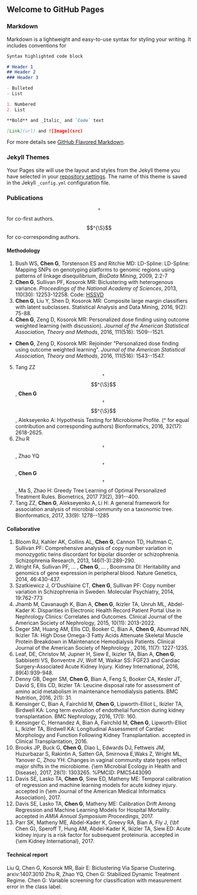 ## Welcome to GitHub Pages

### Markdown

Markdown is a lightweight and easy-to-use syntax for styling your writing. It includes conventions for

```markdown
Syntax highlighted code block

# Header 1
## Header 2
### Header 3

- Bulleted
- List

1. Numbered
2. List

**Bold** and _Italic_ and `Code` text

[Link](url) and ![Image](src)
```

For more details see [GitHub Flavored Markdown](https://guides.github.com/features/mastering-markdown/).

### Jekyll Themes

Your Pages site will use the layout and styles from the Jekyll theme you have selected in your [repository settings](https://github.com/guanhuac/guanhuac.github.io/settings). The name of this theme is saved in the Jekyll `_config.yml` configuration file.


### Publications
$$^{\dag}$$ for co-first authors. $$^{\S}$$ for co-corresponding authors.
#### Methodology
1. Bush WS, **Chen G**, Torstenson ES and Ritchie MD: LD-Spline: LD-Spline: Mapping SNPs on genotyping platforms to genomic regions using patterns of linkage disequilibrium, _BioData Mining_, 2009, 2:2-7
2. **Chen G**, Sullivan PF, Kosorok MR: Biclustering with heterogenous variance. _Proceedings of the National Academy of Sciences_, 2013, 110(30): 12253-12258. Code: [HSSVD](https://cran.r-project.org/web/packages/HSSVD/index.html)
3. **Chen G**, Liu Y, Shen D, Kosorok MR: Composite large margin classifiers with latent subclasses. Statistical Analysis and Data Mining, 2016, 9(2): 75-88.
4. **Chen G**, Zeng D, Kosorok MR: Personalized dose finding using outcome weighted learning (with discussion). _Journal of the American Statistical Association, Theory and Methods_, 2016, 111(516): 1509--1521.
 - **Chen G**, Zeng D, Kosorok MR: Rejoinder "Personalized dose finding using outcome weighted learning". _Journal of the American Statistical Association, Theory and Methods_, 2016, 111(516): 1543--1547.
5. Tang ZZ$$^{\dag}$$$$^{\S}$$, **Chen G**$$^{\dag}$$$$^{\S}$$, Alekseyenko A: Hypothesis Testing for Microbiome Profile. (^ for equal contribution and corresponding authors) Bionformatics, 2016, 32(17): 2618-2625.
6. Zhu R$$^{\dag}$$, Zhao YQ$$^{\dag}$$, **Chen G**$$^{\dag}$$, Ma S, Zhao H: Greedy Tree Learning of Optimal Personalized Treatment Rules. Biometrics, 2017 73(2), 391--400.
7. Tang ZZ, **Chen G**, Alekseyenko A, Li H: A general framework for association analysis of microbial community on a taxonomic tree. Bionformatics, 2017, 33(9): 1278--1285

#### Collaborative
1. Bloom RJ, Kahler AK, Collins AL, **Chen G**, Cannon TD, Hultman C, Sullivan PF: Comprehensive analysis of copy number variation in monozygotic twins discordant for bipolar disorder or schizophrenia. Schizophrenia Research, 2013, 146(1-3):289-290.
2. Wright FA, Sullivan PF, ... , **Chen G**, ... , Boomsma DI: Heritability and genomics of gene expression in peripheral blood. Nature Genetics, 2014, 46:430-437.
3. Szatkiewicz J, O'Dushlaine CT, **Chen G**, Sullivan PF: Copy number variation in Schizophrenia in Sweden. Molecular Psychiatry, 2014, 19:762-773
4. Jhamb M, Cavanaugh K, Bian A, **Chen G**, Ikizler TA, Unruh ML, Abdel-Kader K: Disparities in Electronic Health Record Patient Portal Use in Nephrology Clinics: Correlates and Outcomes. Clinical Journal of the American Society of Nephrology, 2015, 10(11): 2013-2022.
5. Deger SM, Huang AM, Ellis CD, Booker C, Bian A, **Chen G**, Abumrad NN, Ikizler TA: High Dose Omega-3 Fatty Acids Attenuate Skeletal Muscle Protein Breakdown in Maintenance Hemodialysis Patients. Clinical Journal of the American Society of Nephrology , 2016, 11(7): 1227-1235.
6. Leaf, DE, Christov M, Jupner H, Siew E, Ikizler TA, Bian A, **Chen G**, Sabbisetti VS, Bonventre JV, Wolf M, Waikar SS: FGF23 and Cardiac Surgery-Associated Acute Kidney Injury. Kidney International, 2016, 89(4):939-948.
7. Denny GB, Deger SM, **Chen G**, Bian A, Feng S, Booker CA, Kesler JT, David S, Ellis CD, Ikizler TA: Leucine disposal rate for assessment of amino acid metabolism in maintenance hemodialysis patients. BMC Nutrition, 2016, 2(1): 31.
8. Kensinger C, Bian A, Fairchild M, **Chen G**, Lipworth-Elliot L, Ikizler TA, Birdwell KA: Long term evolution of endothelial function during kidney transplantation. BMC Nephrology, 2016, 17(1): 160.
9. Kensinger C, Hernandez A, Bian A, Fairchild M, **Chen G**, Lipworth-Elliot L, Ikizler TA, Birdwell KA: Longitudinal Assessment of Cardiac Morphology and Function Following Kidney Transplantation. accepted in Clinical Transplantation, 2016.
10. Brooks JP, Buck G, **Chen G**, Diao L, Edwards DJ, Fettweis JM, Huzurbazar S, Rakintin A, Satten GA, Smirnova E,Waks Z, Wright ML, Yanover C, Zhou YH: Changes in vaginal community state types reflect major shifts in the microbiome. {\em  Microbial Ecology in Health and Disease}, 2017, 28(1): 1303265. %PMCID: PMC5443090
11. Davis SE, Lasko TA, **Chen G**, Siew ED, Matheny ME: Temporal calibration of regression and machine learning models for acute kidney injury. accepted in {\em Journal of the American Medical Informatics Association}, 2017.
12. Davis SE, Lasko TA, **Chen G**, Matheny ME: Calibration Drift Among Regression and Machine Learning Models for Hospital Mortality. accepted in *AMIA Annual Symposium Proceedings*, 2017.
13. Parr SK, Matheny ME, Abdel-Kader K, Greevy RA, Bian A, Fly J, {\bf Chen G}, Speroff T, Hung AM, Abdel-Kader K, Ikizler TA, Siew ED: Acute kidney injury is a risk factor for subsequent proteinuria. accepted in {\em Kidney International}, 2017.
#### Technical report
Liu Q, Chen G, Kosorok MR, Bair E: Biclustering Via Sparse Clustering. arxiv:1407.3010
Zhu R, Zhao YQ, Chen G: Stabilized Dynamic Treatment Regime.
Chen G: Variable screening for classification with measurement error in the class label.

